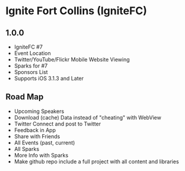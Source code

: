 # Ignite Fort Collins (IgniteFC) 

## 1.0.0

- IgniteFC #7
- Event Location
- Twitter/YouTube/Flickr Mobile Website Viewing
- Sparks for #7
- Sponsors List
- Supports iOS 3.1.3 and Later

## Road Map

- Upcoming Speakers
- Download (cache) Data instead of "cheating" with WebView
- Twitter Connect and post to Twitter
- Feedback in App
- Share with Friends
- All Events (past, current)
- All Sparks
- More Info with Sparks
- Make github repo include a full project with all content and libraries 
